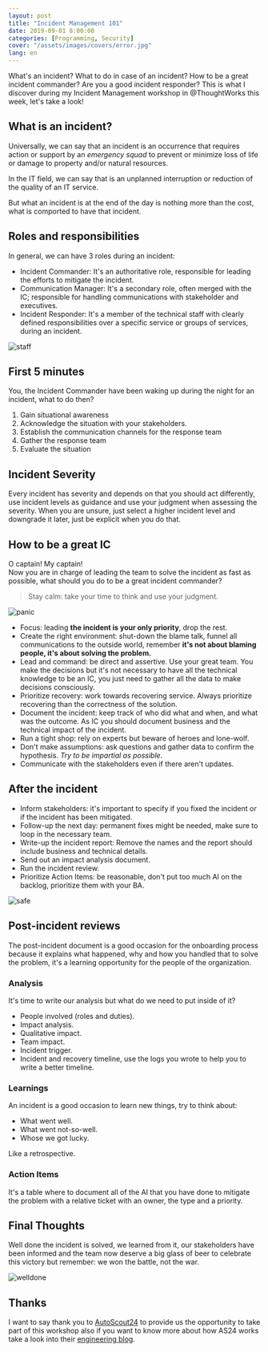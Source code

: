 ```yaml
---
layout: post
title: "Incident Management 101"
date: 2019-09-01 8:00:00
categories: [Programming, Security]
cover: "/assets/images/covers/error.jpg"
lang: en
---
```


What's an incident? What to do in case of an incident? How to be a great incident commander? Are you a good incident responder? This is what I discover during my Incident Management workshop in @ThoughtWorks this week, let's take a look!

## What is an incident?

Universally, we can say that an incident is an occurrence that requires action or support by an _emergency squad_ to prevent or minimize loss of life or damage to property and/or natural resources.

In the IT field, we can say that is an unplanned interruption or reduction of the quality of an IT service.

But what an incident is at the end of the day is nothing more than the cost, what is comported to have that incident.

## Roles and responsibilities

In general, we can have 3 roles during an incident:

* Incident Commander: It's an authoritative role, responsible for leading the efforts to mitigate the incident.
* Communication Manager: It's a secondary role, often merged with the IC; responsible for handling communications with stakeholder and executives.
* Incident Responder: It's a member of the technical staff with clearly defined responsibilities over a specific service or groups of services, during an incident.

![staff](https://media.giphy.com/media/UePr0sPcSGPIY/giphy.gif)

## First 5 minutes

You, the Incident Commander have been waking up during the night for an incident, what to do then?

1. Gain situational awareness
2. Acknowledge the situation with your stakeholders.
3. Establish the communication channels for the response team
4. Gather the response team
5. Evaluate the situation

## Incident Severity

Every incident has severity and depends on that you should act differently, use incident levels as guidance and use your judgment when assessing the severity. When you are unsure, just select a higher incident level and downgrade it later, just be explicit when you do that.

## How to be a great IC

O captain! My captain!   
Now you are in charge of leading the team to solve the incident as fast as possible, what should you do to be a great incident commander?

> Stay calm: take your time to think and use your judgment.

![panic](https://media2.giphy.com/media/z9AUvhAEiXOqA/source.gif)

* Focus: leading **the incident is your only priority**, drop the rest.
* Create the right environment: shut-down the blame talk, funnel all communications to the outside world, remember **it's not about blaming people, it's about solving the problem.**
* Lead and command: be direct and assertive. Use your great team. You make the decisions but it's not necessary to have all the technical knowledge to be an IC, you just need to gather all the data to make decisions consciously.
* Prioritize recovery: work towards recovering service. Always prioritize recovering than the correctness of the solution.
* Document the incident: keep track of who did what and when, and what was the outcome. As IC you should document business and the technical impact of the incident.
* Run a tight shop: rely on experts but beware of heroes and lone-wolf.
* Don't make assumptions: ask questions and gather data to confirm the hypothesis. _Try to be impartial as possible._
* Communicate with the stakeholders even if there aren't updates.

## After the incident

* Inform stakeholders: it's important to specify if you fixed the incident or if the incident has been mitigated.
* Follow-up the next day: permanent fixes might be needed, make sure to loop in the necessary team.
* Write-up the incident report: Remove the names and the report should include business and technical details.
* Send out an impact analysis document.
* Run the incident review.
* Prioritize Action Items: be reasonable, don't put too much AI on the backlog, prioritize them with your BA.

![safe](https://media.giphy.com/media/QhmboW0R7eUbm/giphy.gif)

## Post-incident reviews

The post-incident document is a good occasion for the onboarding process because it explains what happened, why and how you handled that to solve the problem, it's a learning opportunity for the people of the organization.

### Analysis

It's time to write our analysis but what do we need to put inside of it?
* People involved (roles and duties).
* Impact analysis.
* Qualitative impact.
* Team impact.
* Incident trigger.
* Incident and recovery timeline, use the logs you wrote to help you to write a better timeline.

### Learnings

An incident is a good occasion to learn new things, try to think about: 

* What went well.
* What went not-so-well.
* Whose we got lucky.

Like a retrospective.

### Action Items

It's a table where to document all of the AI that you have done to mitigate the problem with a relative ticket with an owner, the type and a priority.

## Final Thoughts

Well done the incident is solved, we learned from it, our stakeholders have been informed and the team now deserve a big glass of beer to celebrate this victory but remember: we won the battle, not the war.

![welldone](https://media.giphy.com/media/l0MYCn3DDRBBqk6nS/giphy.gif)

## Thanks

I want to say thank you to [AutoScout24](https://autoscout24.com) to provide us the opportunity to take part of this workshop also if you want to know more about how AS24 works take a look into their [engineering blog](https://medium.com/scout24-engineering).
